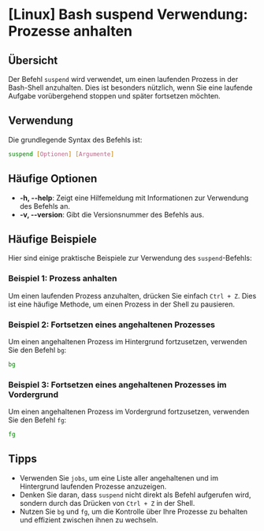 # [Linux] Bash suspend Verwendung: Prozesse anhalten

## Übersicht
Der Befehl `suspend` wird verwendet, um einen laufenden Prozess in der Bash-Shell anzuhalten. Dies ist besonders nützlich, wenn Sie eine laufende Aufgabe vorübergehend stoppen und später fortsetzen möchten.

## Verwendung
Die grundlegende Syntax des Befehls ist:

```bash
suspend [Optionen] [Argumente]
```

## Häufige Optionen
- **-h, --help**: Zeigt eine Hilfemeldung mit Informationen zur Verwendung des Befehls an.
- **-v, --version**: Gibt die Versionsnummer des Befehls aus.

## Häufige Beispiele
Hier sind einige praktische Beispiele zur Verwendung des `suspend`-Befehls:

### Beispiel 1: Prozess anhalten
Um einen laufenden Prozess anzuhalten, drücken Sie einfach `Ctrl + Z`. Dies ist eine häufige Methode, um einen Prozess in der Shell zu pausieren.

### Beispiel 2: Fortsetzen eines angehaltenen Prozesses
Um einen angehaltenen Prozess im Hintergrund fortzusetzen, verwenden Sie den Befehl `bg`:

```bash
bg
```

### Beispiel 3: Fortsetzen eines angehaltenen Prozesses im Vordergrund
Um einen angehaltenen Prozess im Vordergrund fortzusetzen, verwenden Sie den Befehl `fg`:

```bash
fg
```

## Tipps
- Verwenden Sie `jobs`, um eine Liste aller angehaltenen und im Hintergrund laufenden Prozesse anzuzeigen.
- Denken Sie daran, dass `suspend` nicht direkt als Befehl aufgerufen wird, sondern durch das Drücken von `Ctrl + Z` in der Shell.
- Nutzen Sie `bg` und `fg`, um die Kontrolle über Ihre Prozesse zu behalten und effizient zwischen ihnen zu wechseln.